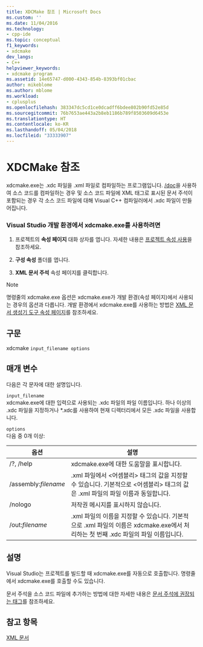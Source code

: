 ```yaml
---
title: XDCMake 참조 | Microsoft Docs
ms.custom: ''
ms.date: 11/04/2016
ms.technology:
- cpp-ide
ms.topic: conceptual
f1_keywords:
- xdcmake
dev_langs:
- C++
helpviewer_keywords:
- xdcmake program
ms.assetid: 14e65747-d000-4343-854b-8393bf01cbac
author: mikeblome
ms.author: mblome
ms.workload:
- cplusplus
ms.openlocfilehash: 383347dc5cd1ce0dcadff6bdee802b90fd52e85d
ms.sourcegitcommit: 76b7653ae443a2b8eb1186b789f8503609d6453e
ms.translationtype: HT
ms.contentlocale: ko-KR
ms.lasthandoff: 05/04/2018
ms.locfileid: "33333907"
---
```

# <a name="xdcmake-reference"></a>XDCMake 참조
xdcmake.exe는 .xdc 파일을 .xml 파일로 컴파일하는 프로그램입니다. [/doc](../build/reference/doc-process-documentation-comments-c-cpp.md)을 사용하여 소스 코드를 컴파일하는 경우 및 소스 코드 파일에 XML 태그로 표시된 문서 주석이 포함되는 경우 각 소스 코드 파일에 대해 Visual C++ 컴파일러에서 .xdc 파일이 만들어집니다.  
  
### <a name="to-use-xdcmakeexe-in-the-visual-studio-development-environment"></a>Visual Studio 개발 환경에서 xdcmake.exe를 사용하려면  
  
1.  프로젝트의 **속성 페이지** 대화 상자를 엽니다. 자세한 내용은 [프로젝트 속성 사용](../ide/working-with-project-properties.md)을 참조하세요.  
  
2.  **구성 속성** 폴더를 엽니다.  
  
3.  **XML 문서 주석** 속성 페이지를 클릭합니다.  
  
> [!NOTE]
>  명령줄의 xdcmake.exe 옵션은 xdcmake.exe가 개발 환경(속성 페이지)에서 사용되는 경우의 옵션과 다릅니다. 개발 환경에서 xdcmake.exe를 사용하는 방법은 [XML 문서 생성기 도구 속성 페이지](../ide/xml-document-generator-tool-property-pages.md)를 참조하세요.  
  
## <a name="syntax"></a>구문  
 xdcmake `input_filename options`  
  
## <a name="parameters"></a>매개 변수  
 다음은 각 문자에 대한 설명입니다.  
  
 `input_filename`  
 xdcmake.exe에 대한 입력으로 사용되는 .xdc 파일의 파일 이름입니다. 하나 이상의 .xdc 파일을 지정하거나 *.xdc를 사용하여 현재 디렉터리에서 모든 .xdc 파일을 사용합니다.  
  
 `options`  
 다음 중 0개 이상:  
  
|옵션|설명|  
|------------|-----------------|  
|/?, /help|xdcmake.exe에 대한 도움말을 표시합니다.|  
|/assembly:*filename*|.xml 파일에서 \<어셈블리> 태그의 값을 지정할 수 있습니다.  기본적으로 \<어셈블리> 태그의 값은 .xml 파일의 파일 이름과 동일합니다.|  
|/nologo|저작권 메시지를 표시하지 않습니다.|  
|/out:*filename*|.xml 파일의 이름을 지정할 수 있습니다.  기본적으로 .xml 파일의 이름은 xdcmake.exe에서 처리하는 첫 번째 .xdc 파일의 파일 이름입니다.|  
  
## <a name="remarks"></a>설명  
 Visual Studio는 프로젝트를 빌드할 때 xdcmake.exe를 자동으로 호출합니다. 명령줄에서 xdcmake.exe를 호출할 수도 있습니다.  
  
 문서 주석을 소스 코드 파일에 추가하는 방법에 대한 자세한 내용은 [문서 주석에 권장되는 태그](../ide/recommended-tags-for-documentation-comments-visual-cpp.md)를 참조하세요.  
  
## <a name="see-also"></a>참고 항목  
 [XML 문서](../ide/xml-documentation-visual-cpp.md)